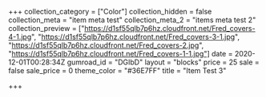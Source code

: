 +++
collection_category = ["Color"]
collection_hidden = false
collection_meta = "item meta test"
collection_meta_2 = "items meta test 2"
collection_preview = ["https://d1sf55qlb7p6hz.cloudfront.net/Fred_covers-4-1.jpg", "https://d1sf55qlb7p6hz.cloudfront.net/Fred_covers-3-1.jpg", "https://d1sf55qlb7p6hz.cloudfront.net/Fred_covers-2.jpg", "https://d1sf55qlb7p6hz.cloudfront.net/Fred_covers-1-1.jpg"]
date = 2020-12-01T00:28:34Z
gumroad_id = "DGIbD"
layout = "blocks"
price = 25
sale = false
sale_price = 0
theme_color = "#36E7FF"
title = "Item Test 3"

+++
